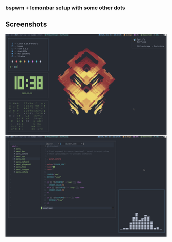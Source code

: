 ### bspwm + lemonbar setup with some other dots

## Screenshots

![screenshot1](./images/rice01.png)
![screenshot2](./images/rice02.png)
